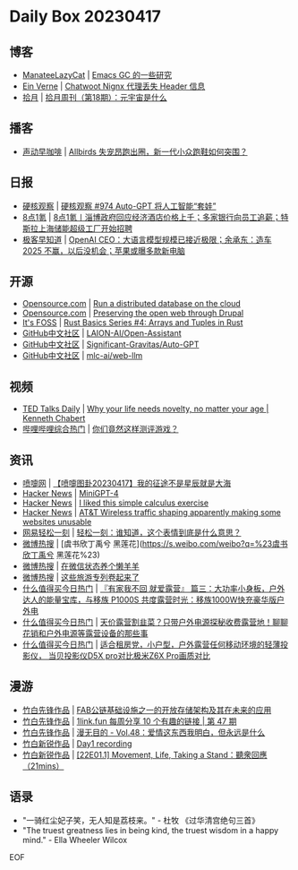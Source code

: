 # Daily Box 20230417

## 博客
- [ManateeLazyCat](https://manateelazycat.github.io/) | [Emacs GC 的一些研究](https://manateelazycat.github.io/emacs/2023/04/17/emacs-gc-research.html)
- [Ein Verne](https://einverne.github.io/) | [Chatwoot Nignx 代理丢失 Header 信息](https://einverne.github.io/post/2023/04/chatwoot-nginx-header-underscore.html)
- [拾月](https://www.skyue.com/) | [拾月周刊（第18期）：元宇宙是什么](https://www.skyue.com/23041707.html)

## 播客
- [声动早咖啡](https://sheng-espresso.fireside.fm/) | [Allbirds 失宠昂跑出圈，新一代小众跑鞋如何突围？](https://sheng-espresso.fireside.fm/249)

## 日报
- [硬核观察](https://linux.cn/news/express/) | [硬核观察 #974 Auto-GPT 将人工智能“套娃”](https://linux.cn/article-15731-1.html?utm_source=rss&utm_medium=rss)
- [8点1氪](https://36kr.com/user/5652071) | [8点1氪丨淄博政府回应经济酒店价格上千；多家银行向员工追薪；特斯拉上海储能超级工厂开始招聘](https://36kr.com/p/2218698007966341)
- [极客早知道](https://www.geekpark.net/column/74) | [OpenAI CEO：大语言模型规模已接近极限；余承东：造车 2025 不赢，以后没机会；苹果或曝多款新电脑](https://www.geekpark.net/news/317606)

## 开源
- [Opensource.com](https://opensource.com/) | [Run a distributed database on the cloud](https://opensource.com/article/23/4/run-distributed-database-cloud)
- [Opensource.com](https://opensource.com/) | [Preserving the open web through Drupal](https://opensource.com/article/23/4/preserving-open-web-drupal)
- [It's FOSS](https://itsfoss.com/) | [Rust Basics Series #4: Arrays and Tuples in Rust](https://itsfoss.com/rust-arrays-tuples/)
- [GitHub中文社区](https://www.githubs.cn/trending) | [LAION-AI/Open-Assistant](https://github.com/LAION-AI/Open-Assistant)
- [GitHub中文社区](https://www.githubs.cn/trending) | [Significant-Gravitas/Auto-GPT](https://github.com/Significant-Gravitas/Auto-GPT)
- [GitHub中文社区](https://www.githubs.cn/trending) | [mlc-ai/web-llm](https://github.com/mlc-ai/web-llm)

## 视频
- [TED Talks Daily](https://www.ted.com/talks) | [Why your life needs novelty, no matter your age | Kenneth Chabert](https://www.ted.com/talks/kenneth_chabert_why_your_life_needs_novelty_no_matter_your_age?rss)
- [哔哩哔哩综合热门](https://www.bilibili.com/v/popular/all/) | [你们竟然这样测评游戏？](https://b23.tv/BV19m4y117ey)

## 资讯
- [喷嚏网](http://www.dapenti.com/blog/blog.asp?subjectid=70&name=xilei) | [【喷嚏图卦20230417】我的征途不是星辰就是大海](http://www.dapenti.com/blog/more.asp?name=xilei&id=170935)
- [Hacker News](https://news.ycombinator.com/front) | [MiniGPT-4](https://news.ycombinator.com/item?id=35598281)
- [Hacker News](https://news.ycombinator.com/front) | [I liked this simple calculus exercise](https://news.ycombinator.com/item?id=35595808)
- [Hacker News](https://news.ycombinator.com/front) | [AT&T Wireless traffic shaping apparently making some websites unusable](https://news.ycombinator.com/item?id=35592607)
- [网易轻松一刻](https://m.163.com/touch/exclusive/sub/qsyk) | [轻松一刻：谁知道，这个表情到底是什么意思？](https://3g.163.com/news/article/I2I7IOBO000181BT.html)
- [微博热搜](https://weibo.com/newlogin?tabtype=search) | [虞书欣丁禹兮 黑莲花](https://s.weibo.com/weibo?q=%23虞书欣丁禹兮 黑莲花%23)
- [微博热搜](https://weibo.com/newlogin?tabtype=search) | [在微信状态养个懒羊羊](https://s.weibo.com/weibo?q=%23在微信状态养个懒羊羊%23)
- [微博热搜](https://weibo.com/newlogin?tabtype=search) | [这些旅游专列卷起来了](https://s.weibo.com/weibo?q=%23这些旅游专列卷起来了%23)
- [什么值得买今日热门](https://post.smzdm.com/hot_1/) | [『有家我不回 就爱露营』 篇三：大功率小身板，户外达人的能量宝库，与移族 P1000S 共度露营时光：移族1000W快充豪华版户外电](https://post.smzdm.com/p/a5o369k7/)
- [什么值得买今日热门](https://post.smzdm.com/hot_1/) | [天价露营割韭菜？只带户外电源探秘收费露营地！聊聊花销和户外电源等露营设备的那些事](https://post.smzdm.com/p/ad980pkk/)
- [什么值得买今日热门](https://post.smzdm.com/hot_1/) | [适合租房党，小户型，户外露营任何移动环境的轻薄投影仪， 当贝投影仪D5X pro对比极米Z6X Pro画质对比](https://post.smzdm.com/p/az6r99n5/)

## 漫游
- [竹白先锋作品](https://www.zhubai.wiki/) | [FAB公链基础设施之一的开放存储架构及其在未来的应用](https://open.zhubai.wiki/a/l/t/z/pl/exchangily/2259752038957146112)
- [竹白先锋作品](https://www.zhubai.wiki/) | [1link.fun 每周分享 10 个有趣的链接 | 第 47 期](https://open.zhubai.wiki/a/l/t/z/pl/happyfire/2259749639710392320)
- [竹白先锋作品](https://www.zhubai.wiki/) | [漫无目的 - Vol.48：爱情这东西我明白，但永远是什么](https://open.zhubai.wiki/a/l/t/z/pl/manwumudi/2259743023560740864)
- [竹白新锐作品](https://www.zhubai.wiki/) | [Day1 recording](https://open.zhubai.wiki/a/l/t/z/pl/camelandlion/2259734130953158656)
- [竹白新锐作品](https://www.zhubai.wiki/) | [[22E01.1] Movement, Life, Taking a Stand：聽衆回應（21mins）](https://open.zhubai.wiki/a/l/t/z/pl/wujimacha/2259509743817138176)

## 语录
- "一骑红尘妃子笑，无人知是荔枝来。" - 杜牧 《过华清宫绝句三首》
- "The truest greatness lies in being kind, the truest wisdom in a happy mind." - Ella Wheeler Wilcox

EOF